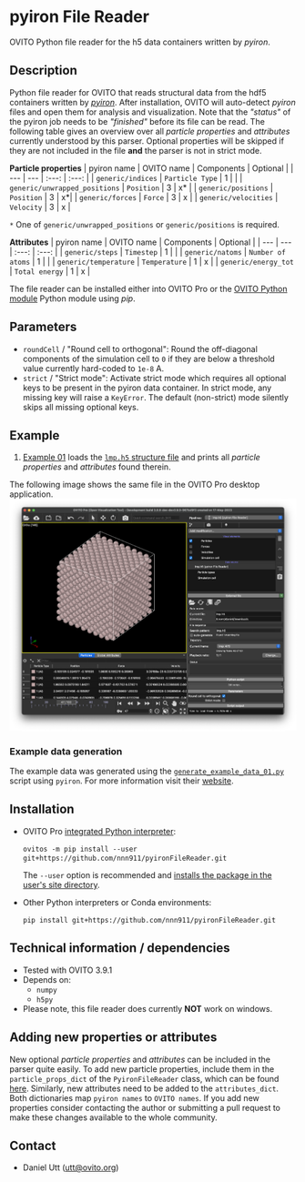 # pyiron File Reader
OVITO Python file reader for the h5 data containers written by *pyiron*.

## Description
Python file reader for OVITO that reads structural data from the hdf5 containers written by [*pyiron*](https://pyiron.org/). After installation, OVITO will auto-detect *pyiron* files and open them for analysis and visualization. 
Note that the *"status"* of the pyiron job needs to be *"finished"* before its file can be read.
The following table gives an overview over all *particle properties* and *attributes* currently understood by this parser. Optional properties will be skipped if they are not included in the file **and** the parser is not in strict mode.

**Particle properties**
| pyiron name | OVITO name | Components | Optional |
| --- | --- | :---: | :---: |
| `generic/indices` | `Particle Type` | 1 | |
| `generic/unwrapped_positions` | `Position` | 3 | x* |
| `generic/positions` | `Position` | 3 | x*|
| `generic/forces` | `Force` | 3 | x |
| `generic/velocities` | `Velocity` | 3 | x |

`*` One of `generic/unwrapped_positions` or `generic/positions` is required.

**Attributes**
| pyiron name | OVITO name | Components | Optional |
| --- | --- | :---: | :---: |
| `generic/steps` | `Timestep` | 1 | |
| `generic/natoms` | `Number of atoms` | 1 | |
| `generic/temperature` | `Temperature` | 1 | x |
| `generic/energy_tot` | `Total energy` | 1 | x |

The file reader can be installed either into OVITO Pro or the [OVITO Python module](https://pypi.org/project/ovito/) Python module using *pip*.

## Parameters
- `roundCell` / "Round cell to orthogonal": Round the off-diagonal components of the simulation cell to `0` if they are below a threshold value currently hard-coded to `1e-8` A.
- `strict` / "Strict mode": Activate strict mode which requires all optional keys to be present in the pyiron data container. In strict mode, any missing key will raise a `KeyError`. The default (non-strict) mode silently skips all missing optional keys.

## Example
1. [Example 01](Examples/example_01.py) loads the [`lmp.h5` structure file](Examples/example_01/lmp.h5) and prints all *particle properties* and *attributes* found therein.

The following image shows the same file in the OVITO Pro desktop application.
![Example 01](examples/example_01.png)

### Example data generation
The example data was generated using the [`generate_example_data_01.py`](Examples/generate_example_data_01.py) script using `pyiron`. For more information visit their [website](https://pyiron.org/).

## Installation
- OVITO Pro [integrated Python interpreter](https://docs.ovito.org/python/introduction/installation.html#ovito-pro-integrated-interpreter):
  ```
  ovitos -m pip install --user git+https://github.com/nnn911/pyironFileReader.git
  ``` 
  The `--user` option is recommended and [installs the package in the user's site directory](https://pip.pypa.io/en/stable/user_guide/#user-installs).

- Other Python interpreters or Conda environments:
  ```
  pip install git+https://github.com/nnn911/pyironFileReader.git
  ```

## Technical information / dependencies
- Tested with OVITO 3.9.1
- Depends on:
    - `numpy` 
    - `h5py`
- Please note, this file reader does currently **NOT** work on windows.

## Adding new properties or attributes
New optional *particle properties* and *attributes* can be included in the parser quite easily. To add new particle properties, include them in the `particle_props_dict` of the `PyironFileReader` class, which can be found [here](src/pyironFileReader/__init__.py). Similarly, new attributes need to be added to the `attributes_dict`. Both dictionaries map `pyiron names` to `OVITO names`. If you add new properties consider contacting the author or submitting a pull request to make these changes available to the whole community.

## Contact
- Daniel Utt (utt@ovito.org)
